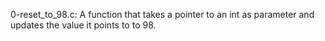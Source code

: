 0-reset_to_98.c: A function that takes a pointer to an int as parameter and updates the value it points to to 98.

